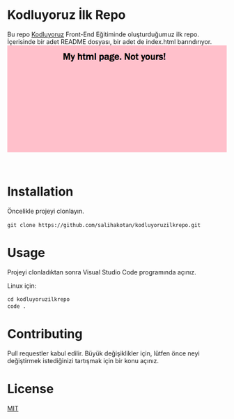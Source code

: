 # Kodluyoruz İlk Repo
Bu repo [Kodluyoruz](https://www.kodluyoruz.org/) Front-End Eğitiminde oluşturduğumuz ilk repo. İçerisinde bir adet README dosyası, bir adet de index.html barındırıyor.
<br/>
![demo image](preview.png)

<br/>

# Installation
Öncelikle projeyi clonlayın.

`git clone https://github.com/salihakotan/kodluyoruzilkrepo.git`

# Usage
Projeyi clonladıktan sonra Visual Studio Code programında açınız.

Linux için:

```shell
cd kodluyoruzilkrepo
code .
```

# Contributing
Pull requestler kabul edilir. Büyük değişiklikler için, lütfen önce neyi değiştirmek istediğinizi tartışmak için bir konu açınız.

# License
[MIT](https://choosealicense.com/licenses/mit/)
